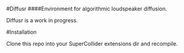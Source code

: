 #Diffusr
####Environment for algorithmic loudspeaker diffusion.

Diffusr is a work in progress.

#Installation

Clone this repo into your SuperCollider extensions dir and recompile.

